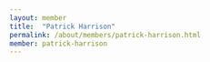 ```yaml
---
layout: member
title:  "Patrick Harrison"
permalink: /about/members/patrick-harrison.html
member: patrick-harrison
---
```

